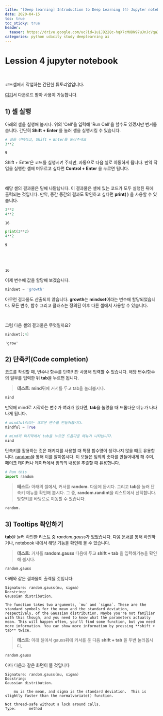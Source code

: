```yaml
---
title: "[Deep learning] Introduction to Deep Learning (4) Jupyter notebook(3) "
date: 2020-04-15
toc: true
toc_sticky: true
header:
  teaser: https://drive.google.com/uc?id=1u1JD22Qc-hqX7cMUDN97uJnJcVqa3aXh
categories: python udacity study deeplearning ai
---
```




# Lession 4 jupyter notebook  
<br>

코드셀에서 작업하는 간단한 튜토리얼입니다.

[여기](https://github.com/yongkcho/yongkcho.github.io/blob/master/assets/tutorial/codeshalltutorial.ipynb)서 다운로드 받아 사용이 가능합니다.


## 1) 셀 실행 


아래의 셀을 실행해 봅시다. 위의 'Cell'을 입력해 'Run Cell'을 할수도 있겠지만 번거롭습니다. 간단히 **Shift + Enter** 를 눌러 셀을 실행시킬 수 있습니다.


```python
# 셀을 선택하고, Shift + Enter를 눌러주세요
3**2
```




    9



Shift + Enter은 코드를 실행시켜 주지만, 자동으로 다음 셀로 이동하게 됩니다. 만약 작업을 실행한 셀에 머무르고 싶다면  **Control + Enter** 을 누르면 됩니다.

<br>

해당 셀의 결과물은 밑에 나탙납니다. 이 결과물은 셀에 있는 코드가 모두 실행된 뒤에 출력되는 것입니다. 만약, 중간 중간의 결과도 확인하고 싶다면 **print( )** 을 사용할 수 있습니다.


```python
3**2
4**2
```




    16




```python
print(3**2)
4**2
```

    9
    




    16



이제 변수에 값을 할당해 보겠습니다.


```python
mindset = 'growth'
```

아무런 결과물도 산출되지 않습니다. **growth**는 **mindset**이라는 변수에 할당되었습니다. 모든 변수, 함수 그리고 클래스는 정의된 이후 다른 셀에서 사용할 수 있습니다.

<br>

그럼 다음 셀의 결과물은 무엇일까요?


```python
mindset[:4]
```




    'grow'



## 2) 단축키(Code completion)


코드를 작성할 때, 변수나 함수를 단축키만 사용해 입력할 수 있습니다. 해당 변수/함수의 일부를 입력한 뒤 **tab**을 누르면 됩니다. 

> **테스트:** **mind**뒤에 커서를 두고 tab을 눌러봅시다.


```python
mind
```



만약에 mind로 시작하는 변수가 여러개 있다면, **tab**을 눌렀을 때 드롭다운 메뉴가 나타나게 됩니다.


```python
# mindful이라는 새로운 변수를 만들어봅시다.
mindful = True
```


```python
# mind의 마지막에서 tab을 누르면 드롭다운 메뉴가 나타납니다.
mind
```


단축키를 활용하는 것은 패키지를 사용할 때 특정 함수명이 생각나지 않을 때도 유용합니다. [random](https://docs.python.org/3/library/random.html)을 통해 이를 알아봅시다. 이 모듈은 임의의 숫자를 만들어내게 해 주며, 페이크 데이터나 데이터에서 임의의 내용을 추출할 때 유용합니다.


```python
# Run this
import random
```

> **테스트:** 아래의 셀에서, 커서를 **random.** 다음에 둡시다. 그리고 **tab**을 눌러 단축키 메뉴를 확인해 봅시다. 그 중, **random.randint**을 리스트에서 선택합니다. 방향키를 바탕으로 이동할 수 있습니다.


```python
random.
```


## 3) Tooltips 확인하기

**tab**을 눌러 확인한 리스트 중 *random.gauss*가 있었습니다. 다음 [문서](https://docs.python.org/3/library/random.html)를 통해 확인하거나, notebook 내에서 해당 기능을 확인해 볼 수 있습니다.

> **테스트:** 커서를 **random.gauss** 다음에 두고  **shift + tab** 을 입력해기능을 확인해 봅시다.


```python
random.gauss
```



아래와 같은 결과물이 출력될 것입니다:

    Signature: random.gauss(mu, sigma)
    Docstring:
    Gaussian distribution.
    
	The function takes two arguments, `mu` and `sigma`. These are the standard symbols for the mean and the standard deviation, respectively, of the Gaussian distribution. Maybe you're not familiar with this though, and you need to know what the parameters actually mean. This will happen often, you'll find some function, but you need more information. You can show more information by pressing **shift + tab** twice.

> **테스트:** 아래 셀에서 gauss뒤에 커서를 둔 다음 **shift + tab** 을 두번 눌러봅시다.


```python
random.gauss
```

아마 다음과 같은 화면이 뜰 것입니다

    Signature: random.gauss(mu, sigma)
    Docstring:
    Gaussian distribution.
    
        mu is the mean, and sigma is the standard deviation.  This is slightly faster than the normalvariate() function.

    Not thread-safe without a lock around calls.
    Type:      method
